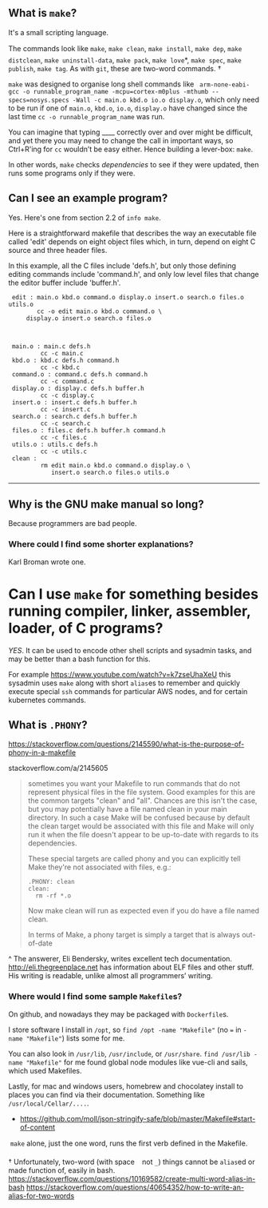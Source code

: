 
## What is `make`?

It's a small scripting language.

The commands look like `make`, `make clean`, `make install`, `make dep`, `make distclean`, `make uninstall-data`, `make pack`, `make love`*, `make spec`, `make publish`, `make tag`. As with `git`, these are two-word commands. †




`make` was designed to organise long shell commands like ` arm-none-eabi-gcc -o runnable_program_name -mcpu=cortex-m0plus -mthumb --specs=nosys.specs -Wall -c main.o kbd.o io.o display.o`, which only need to be run if one of `main.o`, `kbd.o`, `io.o`, `display.o` have changed since the last time `cc -o runnable_program_name` was run.

You can imagine that typing ____ correctly over and over might be difficult, and yet there you may need to change the call in important ways, so Ctrl+R'ing for `cc` wouldn’t be easy either. Hence building a lever-box: `make`.

In other words, `make` checks *dependencies* to see if they were updated, then runs some programs only if they were.


## Can I see an example program?

Yes. Here's one from section 2.2 of `info make`.

Here is a straightforward makefile that describes the way an executable
file called 'edit' depends on eight object files which, in turn, depend
on eight C source and three header files.

   In this example, all the C files include 'defs.h', but only those
defining editing commands include 'command.h', and only low level files
that change the editor buffer include 'buffer.h'.

     edit : main.o kbd.o command.o display.o insert.o search.o files.o utils.o
            cc -o edit main.o kbd.o command.o \
		 display.o insert.o search.o files.o



     main.o : main.c defs.h
             cc -c main.c
     kbd.o : kbd.c defs.h command.h
             cc -c kbd.c
     command.o : command.c defs.h command.h
             cc -c command.c
     display.o : display.c defs.h buffer.h
             cc -c display.c
     insert.o : insert.c defs.h buffer.h
             cc -c insert.c
     search.o : search.c defs.h buffer.h
             cc -c search.c
     files.o : files.c defs.h buffer.h command.h
             cc -c files.c
     utils.o : utils.c defs.h
             cc -c utils.c
     clean :
             rm edit main.o kbd.o command.o display.o \
                insert.o search.o files.o utils.o

-----


## Why is the GNU make manual so long?

Because programmers are bad people.


### Where could I find some shorter explanations?

Karl Broman wrote one.




# Can I use `make` for something besides running compiler, linker, assembler, loader, of C programs?

*YES*. It can be used to encode other shell scripts and sysadmin tasks, and may be better than a bash function for this.

For example https://www.youtube.com/watch?v=k7zseUhaXeU this sysadmin uses `make` along with short `alias`es to remember and quickly execute special `ssh` commands for particular AWS nodes, and for certain kubernetes commands.





## What is `.PHONY`?

https://stackoverflow.com/questions/2145590/what-is-the-purpose-of-phony-in-a-makefile

stackoverflow.com/a/2145605

> sometimes you want your Makefile to run commands that do not represent physical files in the file system.
Good examples for this are the common targets "clean" and "all". Chances are this isn't the case, but you may
potentially have a file named clean in your main directory. In such a case Make will be confused because by default
the clean target would be associated with this file and Make will only run it when the file doesn't appear to be
up-to-date with regards to its dependencies.
> 
> These special targets are called phony and you can explicitly tell Make they're not associated with files, e.g.:
> 
> ```
> .PHONY: clean
> clean:
>   rm -rf *.o
> ```
> 
> Now make clean will run as expected even if you do have a file named clean.
> 
> In terms of Make, a phony target is simply a target that is always out-of-date



^ The answerer, Eli Bendersky, writes excellent tech documentation. http://eli.thegreenplace.net has information about ELF files and other stuff. His writing is readable, unlike almost all programmers’ writing.





### Where would I find some sample `Makefile`s?

On github, and nowadays they may be packaged with `Dockerfile`s.

I store software I install in `/opt`, so `find /opt -name "Makefile"`  (no `=` in `-name "Makefile"`) lists some for me.

You can also look in `/usr/lib`, `/usr/include`, or `/usr/share`. `find /usr/lib -name "Makefile"` for me found global node modules like vue-cli and sails, which used Makefiles.


Lastly, for mac and windows users, homebrew and chocolatey install to places you can find via their documentation. Something like `/usr/local/Cellar/....`.









































* https://github.com/moll/json-stringify-safe/blob/master/Makefile#start-of-content


 `make` alone, just the one word, runs the first verb defined in the Makefile.

† Unfortunately, two-word (with space ` ` not `_`) things cannot be `alias`ed or made function of, easily in bash. https://stackoverflow.com/questions/10169582/create-multi-word-alias-in-bash https://stackoverflow.com/questions/40654352/how-to-write-an-alias-for-two-words 
